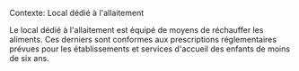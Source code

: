 Contexte: Local dédié à l'allaitement

Le local dédié à l'allaitement est équipé de moyens de réchauffer les aliments. Ces derniers sont conformes aux prescriptions réglementaires prévues pour les établissements et services d'accueil des enfants de moins de six ans.